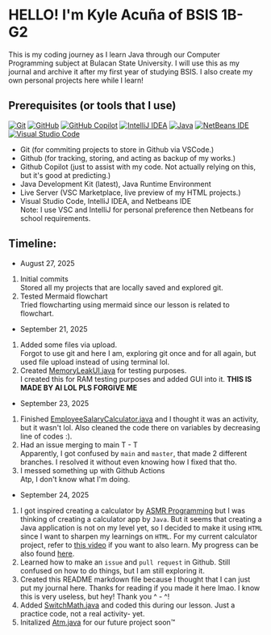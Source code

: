 # HELLO! I'm Kyle Acuña of BSIS 1B-G2
This is my coding journey as I learn Java through our Computer Programming subject at Bulacan State University. I will use this as my journal and archive it after my first year of studying BSIS. I also create my own personal projects here while I learn! 

## Prerequisites (or tools that I use)
[![Git](https://img.shields.io/badge/Git-F05032?logo=git&logoColor=fff)](#)
[![GitHub](https://img.shields.io/badge/GitHub-%23121011.svg?logo=github&logoColor=white)](#)
[![GitHub Copilot](https://img.shields.io/badge/GitHub%20Copilot-000?logo=githubcopilot&logoColor=fff)](#)
[![IntelliJ IDEA](https://img.shields.io/badge/IntelliJIDEA-000000.svg?logo=intellij-idea&logoColor=white)](#)
[![Java](https://img.shields.io/badge/Java-%23ED8B00.svg?logo=openjdk&logoColor=white)](#)
[![NetBeans IDE](https://img.shields.io/badge/NetBeans%20IDE-1B6AC6.svg?logo=apache-netbeans-ide&logoColor=white)](#)
[![Visual Studio Code](https://custom-icon-badges.demolab.com/badge/Visual%20Studio%20Code-0078d7.svg?logo=vsc&logoColor=white)](#)
* Git (for commiting projects to store in Github via VSCode.)
* Github (for tracking, storing, and acting as backup of my works.)
* Github Copilot (just to assist with my code. Not actually relying on this, but it's good at predicting.)
* Java Development Kit (latest), Java Runtime Environment
* Live Server (VSC Marketplace, live preview of my HTML projects.)
* Visual Studio Code, IntelliJ IDEA, and Netbeans IDE<br>Note: I use VSC and IntelliJ for personal preference then Netbeans for school requirements.

## Timeline:
* August 27, 2025<br>
1. Initial commits<br>Stored all my projects that are locally saved and explored git.<br>
2. Tested Mermaid flowchart<br>
Tried flowcharting using mermaid since our lesson is related to flowchart.<br>
* September 21, 2025<br>
1. Added some files via upload.<br>
Forgot to use git and here I am, exploring git once and for all again, but used file upload instead of using terminal lol.<br>
2. Created [MemoryLeakUI.java](https://github.com/giyugg/cc103-1st_semester/blob/3d031e2b24df7e21d276165e6f44f1496996bd94/MemoryLeakUI.java) for testing purposes.<br>
I created this for RAM testing purposes and added GUI into it. **THIS IS MADE BY AI LOL PLS FORGIVE ME**<br>
* September 23, 2025<br>
1. Finished [EmployeeSalaryCalculator.java](https://github.com/giyugg/cc103-1st_semester/blob/dcdf95486a7d3c1a4fce2eeb7eb55ce793ac0a6f/EmployeeSalaryCalculator.java) and I thought it was an activity, but it wasn't lol. Also cleaned the code there on variables by decreasing line of codes :).<br>
2. Had an issue merging to main T - T<br>
Apparently, I got confused by `main` and `master`, that made 2 different branches. I resolved it without even knowing how I fixed that tho.<br>
3. I messed something up with Github Actions<br>
Atp, I don't know what I'm doing.<br>
* September 24, 2025<br>
1. I got inspired creating a calculator by [ASMR Programming](https://www.youtube.com/@AsmrProg) but I was thinking of creating a calculator app by `Java`. But it seems that creating a Java application is not on my level yet, so I decided to make it using `HTML` since I want to sharpen my learnings on `HTML`. For my current calculator project, refer to [this video](https://www.youtube.com/watch?v=sBJmRD7kNTk) if you want to also learn. My progress can be also found [here](https://github.com/giyugg/cc103-1st_semester/tree/main/html_projects/calculator).<br>
2. Learned how to make an `issue` and `pull request` in Github. Still confused on how to do things, but I am still exploring it.<br>
3. Created this README markdown file because I thought that I can just put my journal here. Thanks for reading if you made it here lmao. I know this is very useless, but hey! Thank you ^ - ^!<br>
4. Added [SwitchMath.java](https://github.com/giyugg/cc103-1st_semester/blob/main/SwitchMath.java) and coded this during our lesson. Just a practice code, not a real activity- yet.<br>
5. Initalized [Atm.java](https://github.com/giyugg/cc103-1st_semester/blob/main/Atm.java) for our future project soon™️<br>
